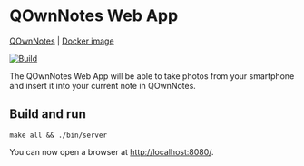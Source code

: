 # QOwnNotes Web App

[QOwnNotes](https://www.qownnotes.org "QOwnNotes Official Site") |
[Docker image](https://hub.docker.com/repository/docker/pbeke/qownnotes-web-app)

[![Build](https://github.com/qownnotes/web-app/actions/workflows/build.yml/badge.svg)](https://github.com/qownnotes/web-app/actions/workflows/build.yml)

The QOwnNotes Web App will be able to take photos from your smartphone and insert it into your current note in QOwnNotes.

## Build and run

```shell
make all && ./bin/server
```

You can now open a browser at <http://localhost:8080/>.
